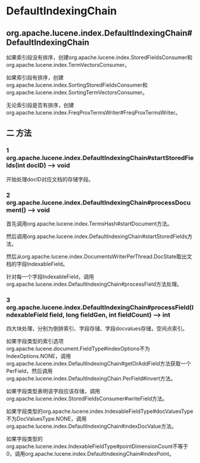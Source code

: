 # DefaultIndexingChain

## org.apache.lucene.index.DefaultIndexingChain#DefaultIndexingChain

如果索引段没有排序，创建org.apache.lucene.index.StoredFieldsConsumer和org.apache.lucene.index.TermVectorsConsumer。

如果索引段有排序，创建org.apache.lucene.index.SortingStoredFieldsConsumer和org.apache.lucene.index.SortingTermVectorsConsumer。

无论索引段是否有排序，创建org.apache.lucene.index.FreqProxTermsWriter#FreqProxTermsWriter。

## 二 方法

### 1 org.apache.lucene.index.DefaultIndexingChain#startStoredFields(int docID) --> void

开始处理docID对应文档的存储字段。

### 2 org.apache.lucene.index.DefaultIndexingChain#processDocument() --> void

首先调用org.apache.lucene.index.TermsHash#startDocument方法。

然后调用org.apache.lucene.index.DefaultIndexingChain#startStoredFields方法。

然后从org.apache.lucene.index.DocumentsWriterPerThread.DocState取出文档的字段IndexableField。

针对每一个字段IndexableField，调用org.apache.lucene.index.DefaultIndexingChain#processField方法处理。

### 3 org.apache.lucene.index.DefaultIndexingChain#processField(IndexableField field, long fieldGen, int fieldCount) --> int

四大块处理，分别为倒排索引、字段存储、字段docvalues存储，空间点索引。

如果字段类型的索引选项org.apache.lucene.document.FieldType#indexOptions不为IndexOptions.NONE，调用org.apache.lucene.index.DefaultIndexingChain#getOrAddField方法获取一个PerField，然后调用org.apache.lucene.index.DefaultIndexingChain.PerField#invert方法。

如果字段类型表明该字段应该存储，调用org.apache.lucene.index.StoredFieldsConsumer#writeField方法。

如果字段类型的org.apache.lucene.index.IndexableFieldType#docValuesType不为DocValuesType.NONE，调用org.apache.lucene.index.DefaultIndexingChain#indexDocValue方法。

如果字段类型的org.apache.lucene.index.IndexableFieldType#pointDimensionCount不等于0，调用org.apache.lucene.index.DefaultIndexingChain#indexPoint。

